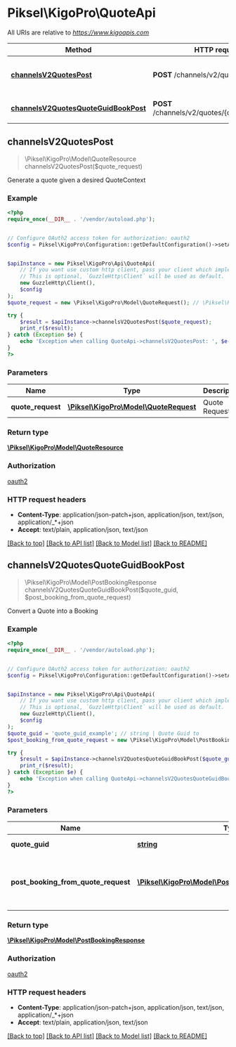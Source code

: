 # Piksel\KigoPro\QuoteApi

All URIs are relative to *https://www.kigoapis.com*

Method | HTTP request | Description
------------- | ------------- | -------------
[**channelsV2QuotesPost**](QuoteApi.md#channelsV2QuotesPost) | **POST** /channels/v2/quotes | Generate a quote given a desired QuoteContext
[**channelsV2QuotesQuoteGuidBookPost**](QuoteApi.md#channelsV2QuotesQuoteGuidBookPost) | **POST** /channels/v2/quotes/{quoteGuid}/book | Convert a Quote into a Booking



## channelsV2QuotesPost

> \Piksel\KigoPro\Model\QuoteResource channelsV2QuotesPost($quote_request)

Generate a quote given a desired QuoteContext

### Example

```php
<?php
require_once(__DIR__ . '/vendor/autoload.php');


// Configure OAuth2 access token for authorization: oauth2
$config = Piksel\KigoPro\Configuration::getDefaultConfiguration()->setAccessToken('YOUR_ACCESS_TOKEN');


$apiInstance = new Piksel\KigoPro\Api\QuoteApi(
    // If you want use custom http client, pass your client which implements `GuzzleHttp\ClientInterface`.
    // This is optional, `GuzzleHttp\Client` will be used as default.
    new GuzzleHttp\Client(),
    $config
);
$quote_request = new \Piksel\KigoPro\Model\QuoteRequest(); // \Piksel\KigoPro\Model\QuoteRequest | Quote Request

try {
    $result = $apiInstance->channelsV2QuotesPost($quote_request);
    print_r($result);
} catch (Exception $e) {
    echo 'Exception when calling QuoteApi->channelsV2QuotesPost: ', $e->getMessage(), PHP_EOL;
}
?>
```

### Parameters


Name | Type | Description  | Notes
------------- | ------------- | ------------- | -------------
 **quote_request** | [**\Piksel\KigoPro\Model\QuoteRequest**](../Model/QuoteRequest.md)| Quote Request | [optional]

### Return type

[**\Piksel\KigoPro\Model\QuoteResource**](../Model/QuoteResource.md)

### Authorization

[oauth2](../../README.md#oauth2)

### HTTP request headers

- **Content-Type**: application/json-patch+json, application/json, text/json, application/_*+json
- **Accept**: text/plain, application/json, text/json

[[Back to top]](#) [[Back to API list]](../../README.md#documentation-for-api-endpoints)
[[Back to Model list]](../../README.md#documentation-for-models)
[[Back to README]](../../README.md)


## channelsV2QuotesQuoteGuidBookPost

> \Piksel\KigoPro\Model\PostBookingResponse channelsV2QuotesQuoteGuidBookPost($quote_guid, $post_booking_from_quote_request)

Convert a Quote into a Booking

### Example

```php
<?php
require_once(__DIR__ . '/vendor/autoload.php');


// Configure OAuth2 access token for authorization: oauth2
$config = Piksel\KigoPro\Configuration::getDefaultConfiguration()->setAccessToken('YOUR_ACCESS_TOKEN');


$apiInstance = new Piksel\KigoPro\Api\QuoteApi(
    // If you want use custom http client, pass your client which implements `GuzzleHttp\ClientInterface`.
    // This is optional, `GuzzleHttp\Client` will be used as default.
    new GuzzleHttp\Client(),
    $config
);
$quote_guid = 'quote_guid_example'; // string | Quote Guid to
$post_booking_from_quote_request = new \Piksel\KigoPro\Model\PostBookingFromQuoteRequest(); // \Piksel\KigoPro\Model\PostBookingFromQuoteRequest | Booking Request (from a pre-existing Quote)

try {
    $result = $apiInstance->channelsV2QuotesQuoteGuidBookPost($quote_guid, $post_booking_from_quote_request);
    print_r($result);
} catch (Exception $e) {
    echo 'Exception when calling QuoteApi->channelsV2QuotesQuoteGuidBookPost: ', $e->getMessage(), PHP_EOL;
}
?>
```

### Parameters


Name | Type | Description  | Notes
------------- | ------------- | ------------- | -------------
 **quote_guid** | [**string**](../Model/.md)| Quote Guid to |
 **post_booking_from_quote_request** | [**\Piksel\KigoPro\Model\PostBookingFromQuoteRequest**](../Model/PostBookingFromQuoteRequest.md)| Booking Request (from a pre-existing Quote) | [optional]

### Return type

[**\Piksel\KigoPro\Model\PostBookingResponse**](../Model/PostBookingResponse.md)

### Authorization

[oauth2](../../README.md#oauth2)

### HTTP request headers

- **Content-Type**: application/json-patch+json, application/json, text/json, application/_*+json
- **Accept**: text/plain, application/json, text/json

[[Back to top]](#) [[Back to API list]](../../README.md#documentation-for-api-endpoints)
[[Back to Model list]](../../README.md#documentation-for-models)
[[Back to README]](../../README.md)

